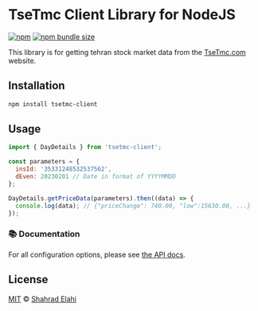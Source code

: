 [TseTmc.com]: http://www.tsetmc.com
[ShahradElahi]: https://github.com/shahradelahi

# TseTmc Client Library for NodeJS

[![npm](https://img.shields.io/npm/v/tsetmc-client)](https://www.npmjs.com/package/tsetmc-client)
[![npm bundle size](https://packagephobia.now.sh/badge?p=tsetmc-client)](https://packagephobia.now.sh/result?p=tsetmc-client)

This library is for getting tehran stock market data from the [TseTmc.com] website.

## Installation

```bash
npm install tsetmc-client
```

## Usage

```javascript
import { DayDetails } from 'tsetmc-client';

const parameters = {
  insId: '35331248532537562',
  dEven: 20230201 // Date in format of YYYYMMDD
};

DayDetails.getPriceData(parameters).then((data) => {
  console.log(data); // {"priceChange": 740.00, "low":15630.00, ...}
});
```

### 📚 Documentation

For all configuration options, please see [the API docs](https://paka.dev/npm/tsetmc-client/api).

## License

[MIT](LICENSE) © [Shahrad Elahi](ShahradElahi)
